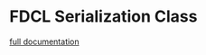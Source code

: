 # FDCL Serialization Class

[full documentation](https://fdcl-gwu.github.io/fdcl_serialization/html/index.html)
